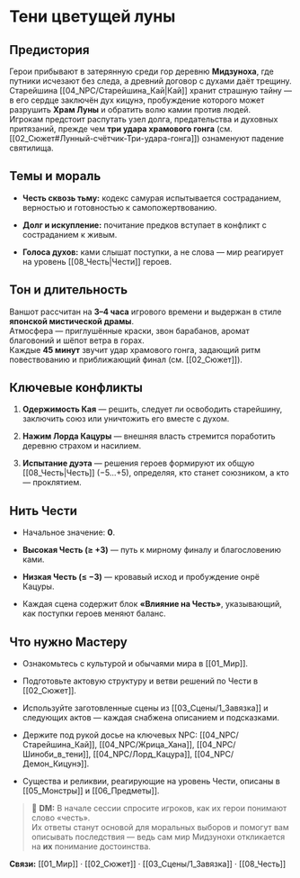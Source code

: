 # Тени цветущей луны

## Предистория

Герои прибывают в затерянную среди гор деревню **Мидзуноха**, где путники исчезают без следа, а древний договор с духами даёт трещину.  
Старейшина [[04_NPC/Старейшина_Кай|Кай]] хранит страшную тайну — в его сердце заключён дух кицунэ, пробуждение которого может разрушить **Храм Луны** и обратить волю камии против людей.  
Игрокам предстоит распутать узел долга, предательства и духовных притязаний, прежде чем **три удара храмового гонга** (см. [[02_Сюжет#Лунный-счётчик-Три-удара-гонга]]) ознаменуют падение святилища.

## Темы и мораль

- **Честь сквозь тьму:** кодекс самурая испытывается состраданием, верностью и готовностью к самопожертвованию.
    
- **Долг и искупление:** почитание предков вступает в конфликт с состраданием к живым.
    
- **Голоса духов:** ками слышат поступки, а не слова — мир реагирует на уровень [[08_Честь|Чести]] героев.
    

## Тон и длительность

Ваншот рассчитан на **3–4 часа** игрового времени и выдержан в стиле **японской мистической драмы**.  
Атмосфера — приглушённые краски, звон барабанов, аромат благовоний и шёпот ветра в горах.  
Каждые **45 минут** звучит удар храмового гонга, задающий ритм повествованию и приближающий финал (см. [[02_Сюжет]]).

## Ключевые конфликты

1. **Одержимость Кая** — решить, следует ли освободить старейшину, заключить союз или уничтожить его вместе с духом.
    
2. **Нажим Лорда Кацуры** — внешняя власть стремится поработить деревню страхом и насилием.
    
3. **Испытание дуэта** — решения героев формируют их общую [[08_Честь|Честь]] (−5…+5), определяя, кто станет союзником, а кто — проклятием.
    

## Нить Чести

- Начальное значение: **0**.
    
- **Высокая Честь (≥ +3)** — путь к мирному финалу и благословению ками.
    
- **Низкая Честь (≤ −3)** — кровавый исход и пробуждение онрё Кацуры.
    
- Каждая сцена содержит блок **«Влияние на Честь»**, указывающий, как поступки героев меняют баланс.
    

## Что нужно Мастеру

- Ознакомьтесь с культурой и обычаями мира в [[01_Мир]].
    
- Подготовьте актовую структуру и ветви решений по Чести в [[02_Сюжет]].
    
- Используйте заготовленные сцены из [[03_Сцены/1_Завязка]] и следующих актов — каждая снабжена описанием и подсказками.
    
- Держите под рукой досье на ключевых NPC: [[04_NPC/Старейшина_Кай]], [[04_NPC/Жрица_Хана]], [[04_NPC/Шиноби_в_тени]], [[04_NPC/Лорд_Кацура]], [[04_NPC/Демон_Кицунэ]].
    
- Существа и реликвии, реагирующие на уровень Чести, описаны в [[05_Монстры]] и [[06_Предметы]].
    

> 💬 **DM:** В начале сессии спросите игроков, как их герои понимают слово «честь».  
> Их ответы станут основой для моральных выборов и помогут вам описывать последствия — ведь сам мир Мидзунохи откликается на **их** понимание достоинства.

**Связи:** [[01_Мир]] · [[02_Сюжет]] · [[03_Сцены/1_Завязка]] · [[08_Честь]]
